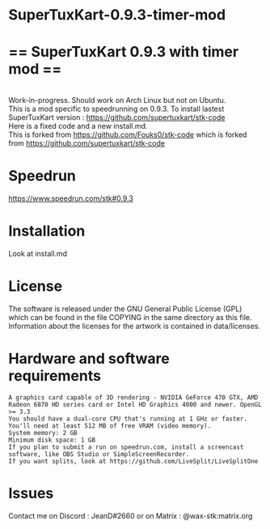 # SuperTuxKart-0.9.3-timer-mod
# == SuperTuxKart 0.9.3 with timer mod ==
<br> Work-in-progress. Should work on Arch Linux but not on Ubuntu.
<br> This is a mod specific to speedrunning on 0.9.3. To install lastest SuperTuxKart version : https://github.com/supertuxkart/stk-code
<br> Here is a fixed code and a new install.md.
<br> This is forked from https://github.com/Fouks0/stk-code which is forked from https://github.com/supertuxkart/stk-code

# Speedrun
https://www.speedrun.com/stk#0.9.3

# Installation
Look at install.md

# License 
The software is released under the GNU General Public License (GPL) which can be found in the file COPYING in the same directory as this file. Information about the licenses for the artwork is contained in data/licenses.

# Hardware and software requirements
    A graphics card capable of 3D rendering - NVIDIA GeForce 470 GTX, AMD Radeon 6870 HD series card or Intel HD Graphics 4000 and newer. OpenGL >= 3.3
    You should have a dual-core CPU that's running at 1 GHz or faster.
    You'll need at least 512 MB of free VRAM (video memory).
    System memory: 2 GB
    Minimum disk space: 1 GB
    If you plan to submit a run on speedrun.com, install a screencast software, like OBS Studio or SimpleScreenRecorder.
    If you want splits, look at https://github.com/LiveSplit/LiveSplitOne

# Issues
Contact me on Discord : JeanD#2660
or on Matrix : @wax-stk:matrix.org
